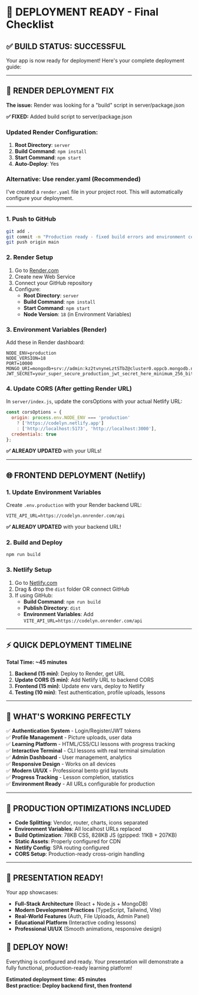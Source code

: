 # 🚀 DEPLOYMENT READY - Final Checklist

## ✅ BUILD STATUS: SUCCESSFUL

Your app is now ready for deployment! Here's your complete deployment guide:

---

## 🚨 RENDER DEPLOYMENT FIX

**The issue:** Render was looking for a "build" script in server/package.json

**✅ FIXED:** Added build script to server/package.json

### Updated Render Configuration:
1. **Root Directory**: `server`
2. **Build Command**: `npm install` 
3. **Start Command**: `npm start`
4. **Auto-Deploy**: Yes

### Alternative: Use render.yaml (Recommended)
I've created a `render.yaml` file in your project root. This will automatically configure your deployment.

---

### 1. Push to GitHub
```bash
git add .
git commit -m "Production ready - fixed build errors and environment config"
git push origin main
```

### 2. Render Setup
1. Go to [Render.com](https://render.com)
2. Create new Web Service
3. Connect your GitHub repository
4. Configure:
   - **Root Directory**: `server`
   - **Build Command**: `npm install`
   - **Start Command**: `npm start`
   - **Node Version**: `18` (in Environment Variables)

### 3. Environment Variables (Render)
Add these in Render dashboard:
```
NODE_ENV=production
NODE_VERSION=18
PORT=10000
MONGO_URI=mongodb+srv://admin:kz2tvnyneLztSTbZ@cluster0.oppcb.mongodb.net/Codelyn
JWT_SECRET=your_super_secure_production_jwt_secret_here_minimum_256_bits
```

### 4. Update CORS (After getting Render URL)
In `server/index.js`, update the corsOptions with your actual Netlify URL:
```javascript
const corsOptions = {
  origin: process.env.NODE_ENV === 'production' 
    ? ['https://codelyn.netlify.app']
    : ['http://localhost:5173', 'http://localhost:3000'],
  credentials: true
};
```

**✅ ALREADY UPDATED** with your URLs!

---

## 🌐 FRONTEND DEPLOYMENT (Netlify)

### 1. Update Environment Variables
Create `.env.production` with your Render backend URL:
```
VITE_API_URL=https://codelyn.onrender.com/api
```

**✅ ALREADY UPDATED** with your backend URL!

### 2. Build and Deploy
```bash
npm run build
```

### 3. Netlify Setup
1. Go to [Netlify.com](https://netlify.com)
2. Drag & drop the `dist` folder OR connect GitHub
3. If using GitHub:
   - **Build Command**: `npm run build`
   - **Publish Directory**: `dist`
   - **Environment Variables**: Add `VITE_API_URL=https://codelyn.onrender.com/api`

---

## ⚡ QUICK DEPLOYMENT TIMELINE

**Total Time: ~45 minutes**

1. **Backend (15 min)**: Deploy to Render, get URL
2. **Update CORS (5 min)**: Add Netlify URL to backend CORS
3. **Frontend (15 min)**: Update env vars, deploy to Netlify
4. **Testing (10 min)**: Test authentication, profile uploads, lessons

---

## 🎨 WHAT'S WORKING PERFECTLY

✅ **Authentication System** - Login/Register/JWT tokens  
✅ **Profile Management** - Picture uploads, user data  
✅ **Learning Platform** - HTML/CSS/CLI lessons with progress tracking  
✅ **Interactive Terminal** - CLI lessons with real terminal simulation  
✅ **Admin Dashboard** - User management, analytics  
✅ **Responsive Design** - Works on all devices  
✅ **Modern UI/UX** - Professional bento grid layouts  
✅ **Progress Tracking** - Lesson completion, statistics  
✅ **Environment Ready** - All URLs configurable for production  

---

## 🔧 PRODUCTION OPTIMIZATIONS INCLUDED

- **Code Splitting**: Vendor, router, charts, icons separated
- **Environment Variables**: All localhost URLs replaced
- **Build Optimization**: 78KB CSS, 828KB JS (gzipped: 11KB + 207KB)
- **Static Assets**: Properly configured for CDN
- **Netlify Config**: SPA routing configured
- **CORS Setup**: Production-ready cross-origin handling

---

## 🎯 PRESENTATION READY!

Your app showcases:
- **Full-Stack Architecture** (React + Node.js + MongoDB)
- **Modern Development Practices** (TypeScript, Tailwind, Vite)
- **Real-World Features** (Auth, File Uploads, Admin Panel)
- **Educational Platform** (Interactive coding lessons)
- **Professional UI/UX** (Smooth animations, responsive design)

## 🚀 DEPLOY NOW!

Everything is configured and ready. Your presentation will demonstrate a fully functional, production-ready learning platform!

**Estimated deployment time: 45 minutes**  
**Best practice: Deploy backend first, then frontend**
